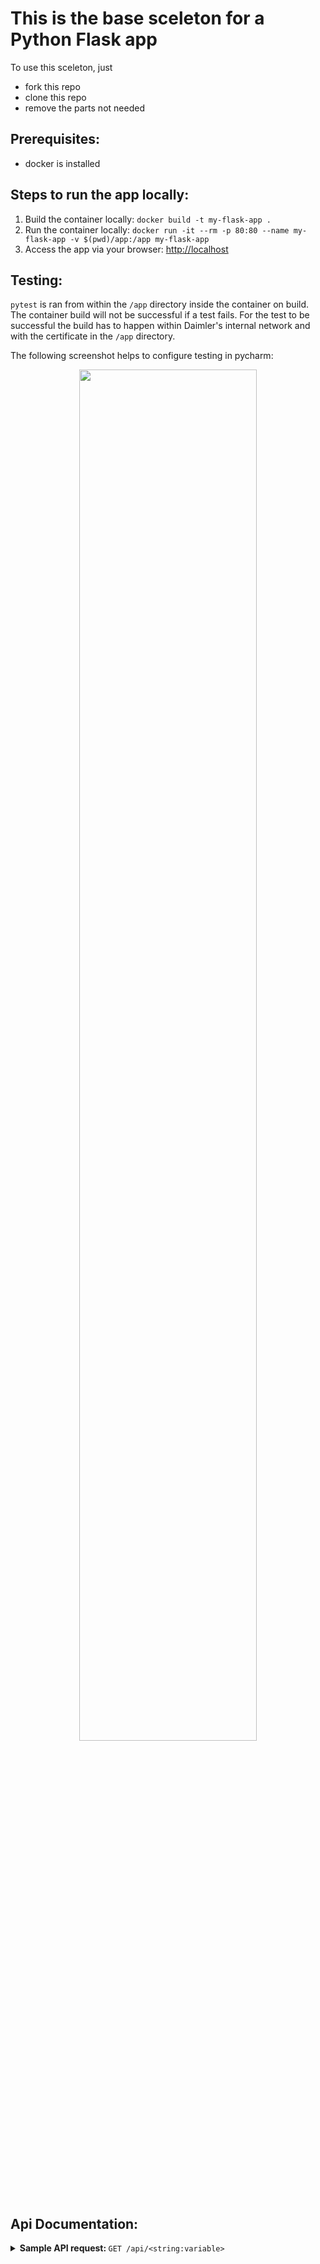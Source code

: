 # This is the base sceleton for a Python Flask app

To use this sceleton, just 
* fork this repo
* clone this repo
* remove the parts not needed

## Prerequisites:

* docker is installed 

## Steps to run the app locally:

1. Build the container locally: `docker build -t my-flask-app .`
2. Run the container locally: `docker run -it --rm -p 80:80 --name my-flask-app -v $(pwd)/app:/app my-flask-app`
3. Access the app via your browser: [http://localhost](http://localhost)


## Testing:

`pytest` is ran from within the `/app` directory inside the container on build. The container build will not be successful if a test fails. 
For the test to be successful the build has to happen within Daimler's internal network and with the certificate in the `/app` directory.

The following screenshot helps to configure testing in pycharm:


<p align="center">
  <img src="img/pycharm-test-run-configuration.png" width=75%>
</p>

## Api Documentation:

<details><summary><b>Sample API request: </b><code>GET /api/&#60;string:variable&#62;</code></summary>
<p>

This an endpoint of the api.

**Endpoint**: `GET /api/<string:variable>`

**Return constraints:**

```json
{
    "name": String, 
    "data": {
        "age": Int,
        "height": String
    }
}
```

**Return example:**

```json
{
    "name": "jonnylangefeld", 
    "data": {
        "age": 27,
        "height": "6 ft 5.5"
}
```

</p>
</details>